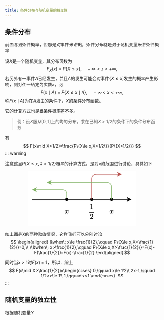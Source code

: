 ```yaml
---
title: 条件分布与随机变量的独立性
---
```


## 条件分布

前面写到条件概率，但那是对事件来讲的，条件分布就是对于随机变量来讲条件概率

设$X$是一个随机变量，其分布函数为
$$
F_{X}(x)=P\{X\le x\},\quad -\infty<x<+\infty,
$$
若另外有一事件$A$已经发生，并且$A$的发生可能会对事件$\{X\le x\}$发生的概率产生影响，则对任一给定的实数$x$，记
$$
F(x\mid A)=P\{X\le x\mid A\},\quad -\infty<x<+\infty,
$$
称$F(x\mid A)$为在$A$发生的条件下，$X$的条件分布函数。

它的计算方式也是跟条件概率差不多。

> 例：设$X$服从$[0,1]$上的均匀分布，求在已知$X>1/2$的条件下的条件分布函数

有
$$
F(x\mid X>1/2)=\frac{P\{X\le x,X>1/2\}}{P\{X>1/2\}}
$$
::: warning

注意这里$P\{X\le x,X>1/2\}$概率的计算方式，是对$x$的范围进行讨论，具体如下

<div align=center>
<img src="./statistics9/if.png" style="width:70%" />
</div>


如上图是$X$的两种取值情况，这样我们可以分别讨论
$$
\begin{aligned}
&when\; x\le \frac{1}{2},\qquad P\{X\le x,X>\frac{1}{2}\}=0,\\
\\&when\; x>\frac{1}{2},\qquad P\{X\le x,X>\frac{1}{2}\}=F(x)-F(\frac{1}{2})=F(x)-\frac{1}{2}
\end{aligned}
$$

同时当$x>1$时$F(x)=1$，所以，综上
$$
F(x\mid X>\frac{1}{2})=\begin{cases}
0,\qquad x\le 1/2\\
2x-1,\qquad 1/2<x\le 1\\
1,\qquad x>1
\end{cases}.
$$
:::

## 随机变量的独立性

根据随机变量$Y$
